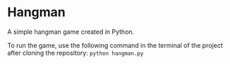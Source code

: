# Hangman
A simple hangman game created in Python.



To run the game, use the following command in the terminal of the project after cloning the repository:
`python hangman.py`



